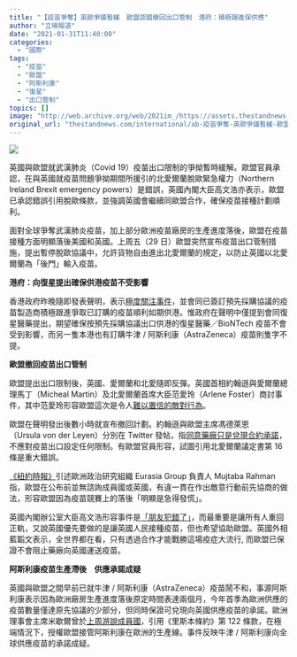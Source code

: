 ```yaml
---
title: "【疫苗爭奪】英歐爭議暫緩　歐盟認錯撤回出口管制　港府：積極跟進保供應"
author: "立場報道"
date: "2021-01-31T11:40:00"
categories:
  - "國際"
tags:
  - "疫苗"
  - "歐盟"
  - "阿斯利康"
  - "復星"
  - "出口管制"
topics: []
image: "http://web.archive.org/web/2021im_/https://assets.thestandnews.com/media/photos/vac-04_XasbI_TtMYr1i.png"
original_url: "thestandnews.com/international/ab-疫苗爭奪-英歐爭議暫緩-歐盟認錯撤回出口管制-港府-積極跟進保供應"
---
```

![](http://web.archive.org/web/2021im_/https://assets.thestandnews.com/media/photos/vac-04_XasbI_TtMYr1i.png)

英國與歐盟就武漢肺炎（Covid 19）疫苗出口限制的爭拗暫時緩解。歐盟官員承認，在與英國就疫苗問題爭拗期間所援引的北愛爾蘭脫歐緊急權力（Northern Ireland Brexit emergency powers）是錯誤，英國內閣大臣高文浩亦表示，歐盟已承認錯誤引用脫歐條款，並強調英國會繼續同歐盟合作，確保疫苗接種計劃順利。

面對全球爭奪武漢肺炎疫苗，加上部分歐洲疫苗廠房的生產進度落後，歐盟在疫苗接種方面明顯落後美國和英國。上周五（29 日）歐盟突然宣布疫苗出口管制措施，提出暫停脫歐協議中，允許貨物自由進出北愛爾蘭的規定，以防止英國以北愛爾蘭為「後門」輸入疫苗。

**港府：向復星提出確保供港疫苗不受影響**

香港政府昨晚隨即發表聲明，表示[極度關注事件](http://web.archive.org/web/20211229092321/https://www.info.gov.hk/gia/general/202101/30/P2021013000529.htm)，並會同已簽訂預先採購協議的疫苗製造商積極跟進爭取已訂購的疫苗順利如期供港。惟政府在聲明中僅提到會同復星醫藥提出，期望確保按預先採購協議出口供港的復星醫藥／BioNTech 疫苗不會受到影響，而另一隻本港也有訂購牛津 / 阿斯利康（AstraZeneca）疫苗則隻字不提。

**歐盟撤回疫苗出口管制**

歐盟提出出口限制後，英國、愛爾蘭和北愛隨即反彈。英國首相約翰遜與愛爾蘭總理馬丁（Micheal Martin）及北愛爾蘭首席大臣范愛玲（Arlene Foster）商討事件，其中范愛玲形容歐盟這次是令人[難以置信的敵對行為](http://web.archive.org/web/20211229092321/https://www.bbc.com/news/uk-55865539)。

歐盟在聲明發出後數小時就宣布撤回計劃。約翰遜與歐盟主席馮德萊恩（Ursula von der Leyen）分別在 Twitter 發帖，指[同意藥廠只是兌現合約承諾](http://web.archive.org/web/20211229092321/https://www.reuters.com/article/us-britain-eu-vaccines/uk-says-it-expects-no-vaccine-interruption-from-eu-brussels-admits-irish-blunder-idUSKBN29Z0GO?il=0)，不應對疫苗出口設定任何限制。有歐盟官員形容，試圖引用北愛爾蘭議定書第 16 條是重大錯誤。

[《紐約時報》](http://web.archive.org/web/20211229092321/https://www.nytimes.com/2021/01/30/world/europe/covid-vaccines-eu.html)引述歐洲政治研究組織 Eurasia Group 負責人 Mujtaba Rahman 指，歐盟在公布前並無諮詢成員國或英國，有違一貫在作出敵意行動前先協商的做法，形容歐盟因為疫苗競賽上的落後「明顯是急得發慌」。

英國內閣辦公室大臣高文浩形容事件是[「朋友犯錯了」](http://web.archive.org/web/20211229092321/https://www.independent.co.uk/news/uk/politics/gove-coronavirus-vaccine-eu-b1795253.html)，而最重要是讓所有人重回正軌，又說英國優先要做的是讓英國人民接種疫苗，但也希望協助歐盟。英國外相藍韜文表示，全世界都在看，只有透過合作才能戰勝這場疫症大流行, 而歐盟已保證不會阻止藥廠向英國運送疫苗。

**阿斯利康疫苗生產滯後　供應承諾成疑**

英國與歐盟之間早前已就牛津 / 阿斯利康（AstraZeneca）疫苗鬧不和，事源阿斯利康表示因為歐洲廠房生產進度落後原定時間表達兩個月，今年首季為歐洲供應的疫苗數量僅達原先協議的少部分，但同時保證可兌現向英國供應疫苗的承諾。歐洲理事會主席米歇爾曾於[上周游說成員國](http://web.archive.org/web/20211229092321/https://www.express.co.uk/comment/expresscomment/1391075/coronavirus-vaccine-european-union-brussels-pfizer-ban-doses)，引用《里斯本條約》第 122 條款，在極端情況下，授權歐盟接管阿斯利康在歐洲的生產線。事件反映牛津 / 阿斯利康向全球供應疫苗的承諾成疑。